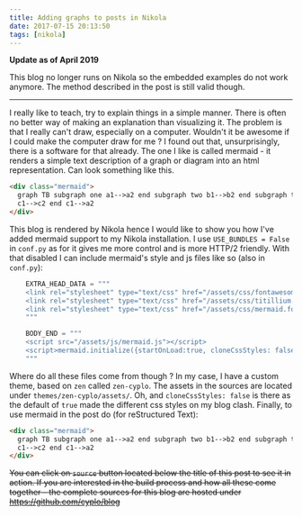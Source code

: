 ```yaml
---
title: Adding graphs to posts in Nikola
date: 2017-07-15 20:13:50
tags: [nikola]
---
```


**Update as of April 2019**

This blog no longer runs on Nikola so the embedded examples do not work anymore.
The method described in the post is still valid though.

---

I really like to teach, try to explain things in a simple manner. There is often no better way of making an explanation than visualizing it.
The problem is that I really can't draw, especially on a computer.
Wouldn't it be awesome if I could make the computer draw for me ?
I found out that, unsurprisingly, there is a software for that already. The one I like is called mermaid - it renders a simple text description of a graph or diagram into an html representation. Can look something like this.

```html
<div class="mermaid">
  graph TB subgraph one a1-->a2 end subgraph two b1-->b2 end subgraph three
  c1-->c2 end c1-->a2
</div>
```

This blog is rendered by Nikola hence I would like to show you how I've added mermaid support to my Nikola installation.
I use `USE_BUNDLES = False` in `conf.py` as for it gives me more control and is more HTTP/2 friendly.
With that disabled I can include mermaid's style and js files like so (also in `conf.py`):

```python
	EXTRA_HEAD_DATA = """
	<link rel="stylesheet" type="text/css" href="/assets/css/fontawesome.css">
	<link rel="stylesheet" type="text/css" href="/assets/css/titillium.css">
	<link rel="stylesheet" type="text/css" href="/assets/css/mermaid.forest.css">
	"""

	BODY_END = """
	<script src="/assets/js/mermaid.js"></script>
	<script>mermaid.initialize({startOnLoad:true, cloneCssStyles: false});</script>
	"""
```

Where do all these files come from though ? In my case, I have a custom theme, based on `zen` called `zen-cyplo`. The assets in the sources are located under `themes/zen-cyplo/assets/`. Oh, and `cloneCssStyles: false` is there as the default of `true` made the different css styles on my blog clash.
Finally, to use mermaid in the post do (for reStructured Text):

```html
<div class="mermaid">
  graph TB subgraph one a1-->a2 end subgraph two b1-->b2 end subgraph three
  c1-->c2 end c1-->a2
</div>
```

~~You can click on `source` button located below the title of this post to see it in action. If you are interested in the build process and how all these come together - the complete sources for this blog are hosted under https://github.com/cyplo/blog~~
